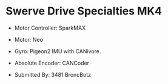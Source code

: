 # Swerve Drive Specialties MK4
* Motor Controller: SparkMAX
* Motor: Neo
* Gyro: Pigeon2 IMU with CANivore.
* Absolute Encoder: CANCoder

* Submitted By: 3481 BroncBotz

